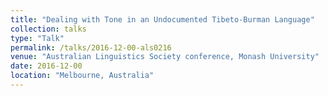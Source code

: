 ```yaml
---
title: "Dealing with Tone in an Undocumented Tibeto-Burman Language"
collection: talks
type: "Talk"
permalink: /talks/2016-12-00-als0216
venue: "Australian Linguistics Society conference, Monash University"
date: 2016-12-00
location: "Melbourne, Australia"
---
```


